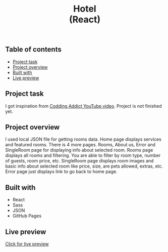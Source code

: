 <h1 align="center">
  Hotel <br/> 
  (React)
</h1>
<br>

## Table of contents

- [Project task](#project-task)
- [Project overview](#project-overview)
- [Built with](#built-with)
- [Live preview](#live-preview)

## Project task

I got inspiration from [Codding Addict YouTube video](https://youtu.be/l0JbuMVXaTs). Project is not finished yet.

## Project overview

I used local JSON file for getting rooms data. Home page displays services and featured rooms. There is 4 more pages. Rooms, About us, Error and SingleRoom page for displaying info about selected room. Rooms page displays all rooms and filtering. You are able to filter by room type, number of guests, room price, etc. SingleRoom page displays room images and basic info about selected room like price, size, are pets allowed, extras, etc. Error page just displays link to go back to home page.

## Built with

- React
- Sass
- JSON
- GitHub Pages

## Live preview

[Click for live preview](https://jeko10.github.io/Hotel/#/)
